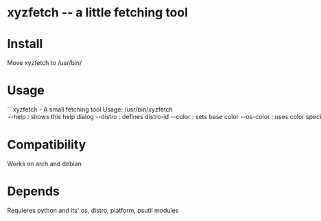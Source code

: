 # xyzfetch -- a little fetching tool

# Install
Move xyzfetch to /usr/bin/

# Usage
´´´xyzfetch - A small fetching tool
Usage: /usr/bin/xyzfetch <option> <string>
      --help            : shows this help dialog
      --distro <string> : defines distro-id
      --color <string>  : sets base color
      --os-color        : uses color specified in os-release
´´´


# Compatibility
Works on arch and debian

# Depends
Requieres python and its' os, distro, platform, psutil modules
